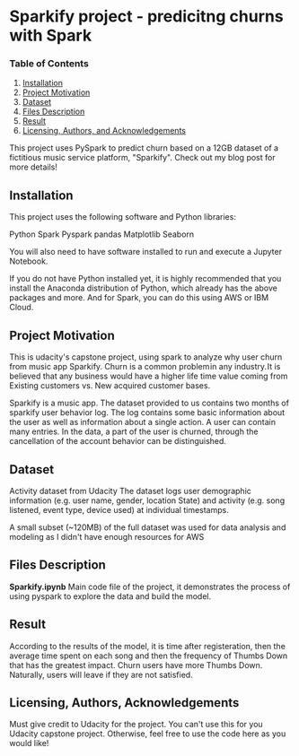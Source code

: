 # Sparkify project - predicitng churns with Spark

### Table of Contents

1. [Installation](#installation)
2. [Project Motivation](#motivation)
3. [Dataset](#dataset)
4. [Files Description](#files)
5. [Result](#Result)
6. [Licensing, Authors, and Acknowledgements](#licensing)

This project uses PySpark to predict churn based on a 12GB dataset of a fictitious music service platform, "Sparkify". Check out my <a name = "https://medium.com/@haidertanzeel003/the-project-provided-by-udacity-is-about-analyzing-user-behavior-of-a-music-app-sparkify-45db5d51ea57">blog</a> post for more details!

## Installation <a name="installation"></a>

This project uses the following software and Python libraries:

Python
Spark
Pyspark
pandas
Matplotlib
Seaborn

You will also need to have software installed to run and execute a Jupyter Notebook.

If you do not have Python installed yet, it is highly recommended that you install the Anaconda distribution of Python, which already has the above packages and more. And for Spark, you can do this using AWS or IBM Cloud.

## Project Motivation<a name="motivation"></a>

This is udacity's capstone project, using spark to analyze why user churn from music app Sparkify. 
Churn is a common problem in any industry. It is believed that any business would have a higher life time value coming from Existing customers vs. New acquired customer bases.

Sparkify is a music app. The dataset provided to us contains two months of sparkify user behavior log. The log contains some basic information about the user as well as information about a single action. A user can contain many entries. In the data, a part of the user is churned, through the cancellation of the account behavior can be distinguished.

## Dataset<a name="dataset"></a>

Activity dataset from Udacity
The dataset logs user demographic information (e.g. user name, gender, location State) and activity (e.g. song listened, event type, device used) at individual timestamps.

A small subset (~120MB) of the full dataset was used for data analysis and modeling as I didn't have enough resources for AWS


## Files Description<a name="files"></a>

**Sparkify.ipynb** Main code file of the project, it demonstrates the process of using pyspark to explore the data and build the model.

## Result

According to the results of the model, it is time after registeration, then the average time spent on each song and then the frequency of Thumbs Down that has the greatest impact. Churn users have more Thumbs Down. Naturally, users will leave if they are not satisfied.


## Licensing, Authors, Acknowledgements<a name="licensing"></a>

Must give credit to Udacity for the project. You can't use this for you Udacity capstone project. Otherwise, feel free to use the code here as you would like! 
